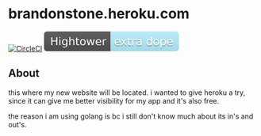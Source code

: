 # brandonstone.heroku.com

[![CircleCI](https://circleci.com/gh/CircleCI-Public/circleci-cli.svg?style=shield)](https://circleci.com/gh/brandonstone/brandonstone.herokuapp.com)
[![SuperDopeBadge](./static/images/hightower-dope.svg)](https://github.com/runatlantis/atlantis/)

## About

this where my new website will be located. i wanted to give heroku a try, since it can give me better visibility for my app
and it's also free. 

the reason i am using golang is bc i still don't know much about its in's and out's.